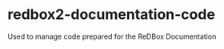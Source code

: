 redbox2-documentation-code
==========================

Used to manage code prepared for the ReDBox Documentation
